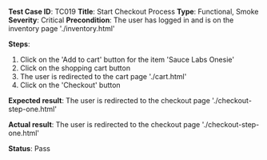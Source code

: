 **Test Case ID**: TC019
**Title**: Start Checkout Process
**Type**: Functional, Smoke
**Severity**: Critical
**Precondition**: The user has logged in and is on the inventory page './inventory.html'

**Steps**:
1. Click on the 'Add to cart' button for the item 'Sauce Labs Onesie'
2. Click on the shopping cart button
3. The user is redirected to the cart page './cart.html'
4. Click on the 'Checkout' button

**Expected result**: The user is redirected to the checkout page './checkout-step-one.html'

**Actual result**: The user is redirected to the checkout page './checkout-step-one.html'

**Status**: Pass